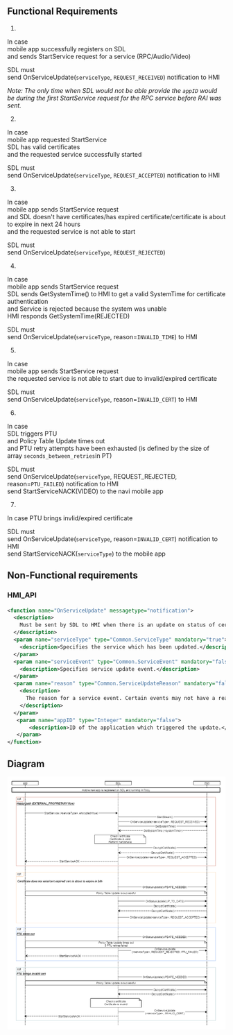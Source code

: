 ## Functional Requirements
1.
In case  
mobile app successfully registers on SDL  
and sends StartService request for a service (RPC/Audio/Video)

SDL must  
send OnServiceUpdate(`serviceType`, `REQUEST_RECEIVED`) notification to HMI

_Note: The only time when SDL would not be able provide the `appID` would be during the first StartService request for the RPC service before RAI was sent._

2.
In case  
mobile app requested StartService  
SDL has valid certificates  
and the requested service successfully started  

SDL must  
send OnServiceUpdate(`serviceType`, `REQUEST_ACCEPTED`) notification to HMI

3.  
In case  
mobile app sends StartService request  
and SDL doesn't have certificates/has expired certificate/certificate is about to expire in next 24 hours  
and the requested service is not able to start  

SDL must  
send OnServiceUpdate(`serviceType`, `REQUEST_REJECTED`)

4.
In case  
mobile app sends StartService request  
SDL sends GetSystemTime() to HMI to get a valid SystemTime for certificate authentication  
and Service is rejected because the system was unable  
HMI responds GetSystemTime(REJECTED) 

SDL must  
send OnServiceUpdate(`serviceType`, reason=`INVALID_TIME`) to HMI

5.  
In case  
mobile app sends StartService request  
the requested service is not able to start due to invalid/expired certificate

SDL must  
send OnServiceUpdate(`serviceType`, reason=`INVALID_CERT`) to HMI

6.
In case  
SDL triggers PTU  
and Policy Table Update times out  
and PTU retry attempts have been exhausted (is defined by the size of array `seconds_between_retries`in PT)

SDL must  
send OnServiceUpdate(`serviceType`, REQUEST_REJECTED, reason=`PTU_FAILED`) notification to HMI  
send StartServiceNACK(VIDEO) to the navi mobile app

7.
In case
PTU brings invlid/expired certificate

SDL must  
send OnServiceUpdate(`serviceType`, reason=`INVALID_CERT`) notification to HMI  
send StartServiceNACK(`serviceType`) to the mobile app

## Non-Functional requirements

### HMI_API

```xml
<function name="OnServiceUpdate" messagetype="notification">
  <description>
    Must be sent by SDL to HMI when there is an update on status of certain services.
  </description>
  <param name="serviceType" type="Common.ServiceType" mandatory="true">
    <description>Specifies the service which has been updated.</description>
  </param>
  <param name="serviceEvent" type="Common.ServiceEvent" mandatory="false">
    <description>Specifies service update event.</description>
  </param>
  <param name="reason" type="Common.ServiceUpdateReason" mandatory="false">
    <description>
      The reason for a service event. Certain events may not have a reason, such as when a service is ACCEPTED (which is the normal expected behavior).
    </description>
  </param>
   <param name="appID" type="Integer" mandatory="false">
       <description>ID of the application which triggered the update.</description>
   </param>	
</function>
```

## Diagram

![OnServiceUpdate notification][OnServiceUpdate]

[OnServiceUpdate]:../accessories/OnServiceUpdate.png
